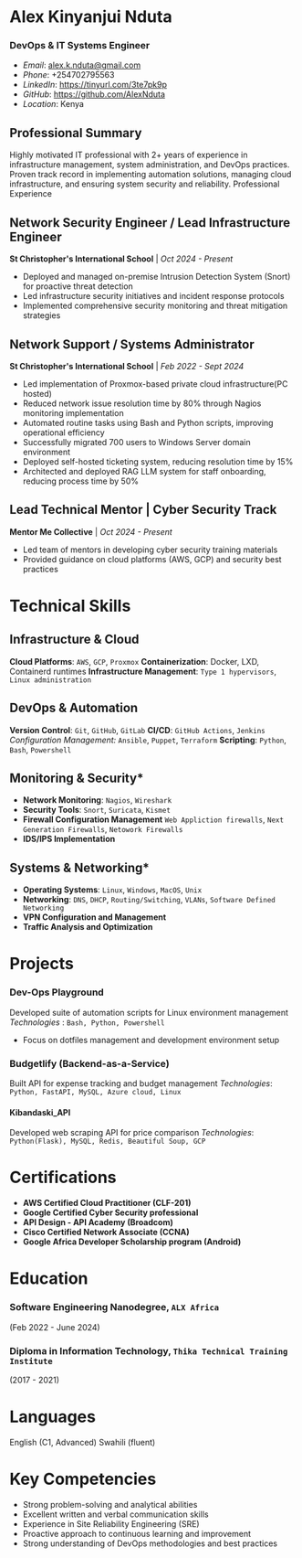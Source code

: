 # Alex Kinyanjui Nduta
### DevOps & IT Systems Engineer
- *Email*: alex.k.nduta@gmail.com
- *Phone*: +254702795563
- *LinkedIn*: https://tinyurl.com/3te7pk9p
- *GitHub*: https://github.com/AlexNduta
- *Location*: Kenya
## Professional Summary
Highly motivated IT professional with 2+ years of experience in infrastructure management,
system administration, and DevOps practices. Proven track record in implementing automation
solutions, managing cloud infrastructure, and ensuring system security and reliability.
Professional Experience
## Network Security Engineer / Lead Infrastructure Engineer
**St Christopher's International School** | *Oct 2024 - Present*

- Deployed and managed on-premise Intrusion Detection System (Snort) for proactive
threat detection
-  Led infrastructure security initiatives and incident response protocols
-  Implemented comprehensive security monitoring and threat mitigation strategies
## Network Support / Systems Administrator
**St Christopher's International School** | *Feb 2022 - Sept 2024*
-  Led implementation of Proxmox-based private cloud infrastructure(PC hosted)
-  Reduced network issue resolution time by 80% through Nagios monitoring
implementation
-  Automated routine tasks using Bash and Python scripts, improving operational efficiency
-  Successfully migrated 700 users to Windows Server domain environment
- Deployed self-hosted ticketing system, reducing resolution time by 15%
-  Architected and deployed RAG LLM system for staff onboarding, reducing process time
by 50%
## Lead Technical Mentor | Cyber Security Track
**Mentor Me Collective** | *Oct 2024 - Present*
- Led team of mentors in developing cyber security training materials
- Provided guidance on cloud platforms (AWS, GCP) and security best practices
# Technical Skills
## Infrastructure & Cloud
**Cloud Platforms**: `AWS`, `GCP`, `Proxmox`
**Containerization**: Docker, LXD, Containerd runtimes
**Infrastructure Management**: `Type 1 hypervisors`, `Linux administration`
## DevOps & Automation

**Version Control**: `Git`, `GitHub`, `GitLab`
**CI/CD**: `GitHub Actions`, `Jenkins`
**Configuration Management*:* `Ansible`, `Puppet`, `Terraform`
**Scripting**: `Python`, `Bash`, `Powershell`
## Monitoring & Security*
- **Network Monitoring**: `Nagios`, `Wireshark`
- **Security Tools**: `Snort`, `Suricata`, `Kismet`
- **Firewall Configuration Management** `Web Appliction firewalls`, `Next Generation Firewalls`, `Netowork Firewalls`
- **IDS/IPS Implementation**

## Systems & Networking*
- **Operating Systems**: `Linux`, `Windows`, `MacOS`, `Unix`
- **Networking**: `DNS`, `DHCP`, `Routing/Switching`, `VLANs`, `Software Defined Networking`
- **VPN Configuration and Management**
- **Traffic Analysis and Optimization**

# Projects
### Dev-Ops Playground
Developed suite of automation scripts for Linux environment management
*Technologies* : `Bash, Python, Powershell`
- Focus on dotfiles management and development environment setup
### Budgetlify (Backend-as-a-Service)
Built API for expense tracking and budget management
*Technologies*: `Python, FastAPI, MySQL, Azure cloud, Linux`
#### Kibandaski_API
Developed web scraping API for price comparison
*Technologies*: `Python(Flask), MySQL, Redis, Beautiful Soup, GCP`
# Certifications
- **AWS Certified Cloud Practitioner (CLF-201)** 
- **Google Certified Cyber Security professional**
- **API Design - API Academy (Broadcom)**
- **Cisco Certified Network Associate (CCNA)**
- **Google Africa Developer Scholarship program (Android)**

# Education

### Software Engineering Nanodegree, `ALX Africa `
(Feb 2022 - June 2024)
### Diploma in Information Technology, `Thika Technical Training Institute` 
(2017 - 2021)
# Languages
English (C1, Advanced)
Swahili (fluent)

# Key Competencies
- Strong problem-solving and analytical abilities
- Excellent written and verbal communication skills
- Experience in Site Reliability Engineering (SRE)
- Proactive approach to continuous learning and improvement
- Strong understanding of DevOps methodologies and best practices
